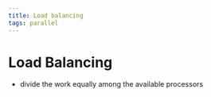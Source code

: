 ```yaml
---
title: Load balancing
tags: parallel 
---
```


# Load Balancing
- divide the work equally among the available processors








































































